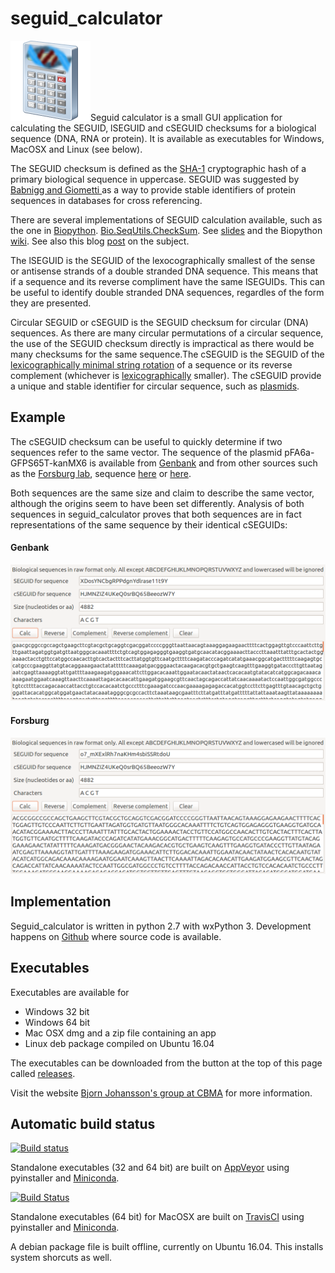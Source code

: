 # seguid_calculator
![alt text](https://raw.githubusercontent.com/BjornFJohansson/seguid_calculator/master/calculator.png "seguid_calculator")Seguid calculator is a small GUI application for calculating the SEGUID, lSEGUID and cSEGUID checksums for a 
biological sequence (DNA, RNA or protein). 
It is available as executables for Windows, MacOSX and Linux (see below).

The SEGUID checksum is defined as the [SHA-1](http://en.wikipedia.org/wiki/SHA-1) cryptographic hash of a 
primary biological sequence in uppercase. SEGUID was suggested by [Babnigg and Giometti ](http://www.ncbi.nlm.nih.gov/pubmed/16858731) 
as a way to provide stable identifiers of protein sequences in databases for cross referencing.

There are several implementations of SEGUID calculation available, such as the one in [Biopython](http://biopython.org/wiki/Main_Page).
[Bio.SeqUtils.CheckSum](http://biopython.org/DIST/docs/api/Bio.SeqUtils.CheckSum-module.html). 
See [slides](http://precedings.nature.com/documents/278/version/1) and the Biopython 
[wiki](http://www.biopython.org/wiki/SeqIO#Using_the_SEGUID_checksum). 
See also this blog [post](http://wiki.christophchamp.com/index.php/SEGUID) on the subject.

The lSEGUID is the SEGUID of the lexocographically smallest of the sense or antisense strands of a double stranded DNA sequence. This means
that if a sequence and its reverse compliment have the same lSEGUIDs. This can be useful to identify double stranded DNA sequences, 
regardles of the form they are presented. 

Circular SEGUID or cSEGUID is the SEGUID checksum for circular (DNA) sequences. As there are many circular permutations 
of a circular sequence, the use of the SEGUID checksum directly is impractical as there would be many checksums for the 
same sequence.The cSEGUID is the SEGUID of the [lexicographically minimal string rotation](http://en.wikipedia.org/wiki/Lexicographically_minimal_string_rotation) 
of a sequence or its reverse complement (whichever is [lexicographically](https://en.wikipedia.org/wiki/Lexicographical_order) smaller). 
The cSEGUID provide a unique and stable identifier for circular sequence, such as [plasmids](http://en.wikipedia.org/wiki/Plasmid).

## Example
The cSEGUID checksum can be useful to quickly determine if two sequences refer to the same vector. 
The sequence of the plasmid pFA6a-GFPS65T-kanMX6 is available from [Genbank](http://www.ncbi.nlm.nih.gov/nuccore/AJ002682) 
and from other sources such as the [Forsburg lab](http://www-bcf.usc.edu/~forsburg/), sequence [here](http://www-bcf.usc.edu/~forsburg/GFPS65T.html) or [here](https://gist.github.com/BjornFJohansson/d394362134338d5f1ff0).

Both sequences are the same size and claim to describe the same vector, although the origins seem to have been set differently. 
Analysis of both sequences in seguid_calculator proves that both sequences are in fact representations of the same sequence 
by their identical cSEGUIDs:

#### Genbank
![alt text](https://raw.githubusercontent.com/BjornFJohansson/seguid_calculator/master/genbank.png "seguid_calculator") 

#### Forsburg
![alt text](https://raw.githubusercontent.com/BjornFJohansson/seguid_calculator/master/forsburg.png "seguid_calculator")

## Implementation
Seguid_calculator is written in python 2.7 with wxPython 3. Development happens on [Github](https://github.com/BjornFJohansson/seguid_calculator) where source code is available.

## Executables

Executables are available for

* Windows 32 bit
* Windows 64 bit
* Mac OSX dmg and a zip file containing an app
* Linux deb package compiled on Ubuntu 16.04

The executables can be downloaded from the button at the top of this page called [releases](https://github.com/BjornFJohansson/seguid_calculator/releases).

Visit the website [Bjorn Johansson's group at CBMA](https://sites.google.com/site/metabolicengineeringgroup/) for more
 information.

## Automatic build status

[![Build status](https://ci.appveyor.com/api/projects/status/0bd4f7fi3g0m0itp?svg=true)](https://ci.appveyor.com/project/BjornFJohansson/seguid-calculator)

Standalone executables (32 and 64 bit) are built on [AppVeyor](https://ci.appveyor.com/project/BjornFJohansson/seguid-calculator) using pyinstaller and [Miniconda](http://conda.pydata.org/miniconda.html).

[![Build Status](https://travis-ci.org/BjornFJohansson/seguid_calculator.svg?branch=master)](https://travis-ci.org/BjornFJohansson/seguid_calculator)

Standalone executables (64 bit) for MacOSX are built on [TravisCI](https://travis-ci.org/BjornFJohansson/seguid_calculator) using pyinstaller and [Miniconda](http://conda.pydata.org/miniconda.html).
 
A debian package file is built offline, currently on Ubuntu 16.04. 
This installs system shorcuts as well.





